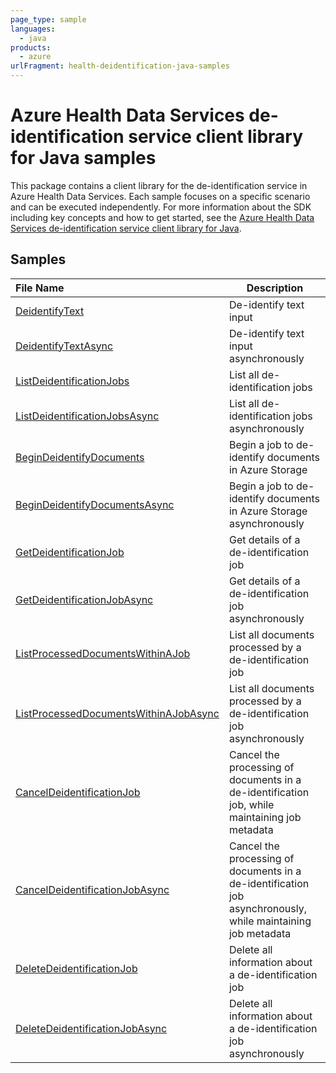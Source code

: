 ```yaml
---
page_type: sample
languages:
  - java
products:
  - azure
urlFragment: health-deidentification-java-samples
---
```


# Azure Health Data Services de-identification service client library for Java samples

This package contains a client library for the de-identification service in Azure Health Data Services. Each sample focuses
on a specific scenario and can be executed independently. For more information about the SDK including key concepts and 
how to get started, see the [Azure Health Data Services de-identification service client library for Java][SDK_README].

## Samples

| **File Name**                                                                                                                                                                                                | **Description**                                                              |
|:-------------------------------------------------------------------------------------------------------------------------------------------------------------------------------------------------------------|------------------------------------------------------------------------------|
| [DeidentifyText](https:/github.com/Azure/azure-sdk-for-java/blob/main/sdk/healthdataaiservices/azure-health-deidentification/src/samples/java/com/azure/health/deidentification/DeidentifyText.java)        | De-identify text input                                                       |
| [DeidentifyTextAsync](https:/github.com/Azure/azure-sdk-for-java/blob/main/sdk/healthdataaiservices/azure-health-deidentification/src/samples/java/com/azure/health/deidentification/DeidentifyTextAsync.java)                                     | De-identify text input asynchronously                                        |
| [ListDeidentificationJobs](https:/github.com/Azure/azure-sdk-for-java/blob/main/sdk/healthdataaiservices/azure-health-deidentification/src/samples/java/com/azure/health/deidentification/ListDeidentificationJobs.java)                           | List all de-identification jobs                                              |
| [ListDeidentificationJobsAsync](https:/github.com/Azure/azure-sdk-for-java/blob/main/sdk/healthdataaiservices/azure-health-deidentification/src/samples/java/com/azure/health/deidentification/ListDeidentificationJobsAsync.java)                 | List all de-identification jobs asynchronously                                             |
| [BeginDeidentifyDocuments](https:/github.com/Azure/azure-sdk-for-java/blob/main/sdk/healthdataaiservices/azure-health-deidentification/src/samples/java/com/azure/health/deidentification/BeginDeidentifyDocuments.java)                           | Begin a job to de-identify documents in Azure Storage                        |
| [BeginDeidentifyDocumentsAsync](https:/github.com/Azure/azure-sdk-for-java/blob/main/sdk/healthdataaiservices/azure-health-deidentification/src/samples/java/com/azure/health/deidentification/BeginDeidentifyDocumentsAsync.java)                 | Begin a job to de-identify documents in Azure Storage asynchronously                       |
| [GetDeidentificationJob](https:/github.com/Azure/azure-sdk-for-java/blob/main/sdk/healthdataaiservices/azure-health-deidentification/src/samples/java/com/azure/health/deidentification/GetDeidentificationJob.java)                               | Get details of a de-identification job                                       |
| [GetDeidentificationJobAsync](https:/github.com/Azure/azure-sdk-for-java/blob/main/sdk/healthdataaiservices/azure-health-deidentification/src/samples/java/com/azure/health/deidentification/GetDeidentificationJobAsync.java)                     | Get details of a de-identification job asynchronously                                       |
| [ListProcessedDocumentsWithinAJob](https:/github.com/Azure/azure-sdk-for-java/blob/main/sdk/healthdataaiservices/azure-health-deidentification/src/samples/java/com/azure/health/deidentification/ListProcessedDocumentsWithinAJob.java)           | List all documents processed by a de-identification job                      |
| [ListProcessedDocumentsWithinAJobAsync](https:/github.com/Azure/azure-sdk-for-java/blob/main/sdk/healthdataaiservices/azure-health-deidentification/src/samples/java/com/azure/health/deidentification/ListProcessedDocumentsWithinAJobAsync.java) | List all documents processed by a de-identification job asynchronously                      |
| [CancelDeidentificationJob](https:/github.com/Azure/azure-sdk-for-java/blob/main/sdk/healthdataaiservices/azure-health-deidentification/src/samples/java/com/azure/health/deidentification/CancelDeidentificationJob.java)                         | Cancel the processing of documents in a de-identification job, while maintaining job metadata |
| [CancelDeidentificationJobAsync](https:/github.com/Azure/azure-sdk-for-java/blob/main/sdk/healthdataaiservices/azure-health-deidentification/src/samples/java/com/azure/health/deidentification/CancelDeidentificationJobAsync.java)               | Cancel the processing of documents in a de-identification job asynchronously, while maintaining job metadata |
| [DeleteDeidentificationJob](https:/github.com/Azure/azure-sdk-for-java/blob/main/sdk/healthdataaiservices/azure-health-deidentification/src/samples/java/com/azure/health/deidentification/DeleteDeidentificationJob.java)                         | Delete all information about a de-identification job                         |
| [DeleteDeidentificationJobAsync](https:/github.com/Azure/azure-sdk-for-java/blob/main/sdk/healthdataaiservices/azure-health-deidentification/src/samples/java/com/azure/health/deidentification/DeleteDeidentificationJobAsync.java)               | Delete all information about a de-identification job asynchronously                         |

<!-- LINKS -->
[SDK_README]: https:/github.com/Azure/azure-sdk-for-java/blob/main/sdk/healthdataaiservices/azure-health-deidentification/README.md

